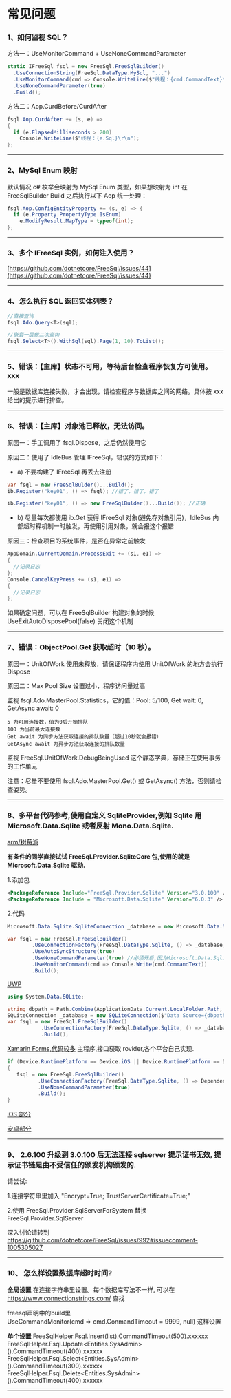# 常见问题

### 1、如何监视 SQL？

方法一：UseMonitorCommand + UseNoneCommandParameter

```csharp
static IFreeSql fsql = new FreeSql.FreeSqlBuilder()
  .UseConnectionString(FreeSql.DataType.MySql, "...")
  .UseMonitorCommand(cmd => Console.WriteLine($"线程：{cmd.CommandText}\r\n"))
  .UseNoneCommandParameter(true)
  .Build();
```

方法二：Aop.CurdBefore/CurdAfter

```csharp
fsql.Aop.CurdAfter += (s, e) =>
{
  if (e.ElapsedMilliseconds > 200)
    Console.WriteLine($"线程：{e.Sql}\r\n");
};
```

---

### 2、MySql Enum 映射

默认情况 c# 枚举会映射为 MySql Enum 类型，如果想映射为 int 在 FreeSqlBuilder Build 之后执行以下 Aop 统一处理：

```csharp
fsql.Aop.ConfigEntityProperty += (s, e) => {
  if (e.Property.PropertyType.IsEnum)
    e.ModifyResult.MapType = typeof(int);
};
```

---

### 3、多个 IFreeSql 实例，如何注入使用？

[https://github.com/dotnetcore/FreeSql/issues/44](https://github.com/dotnetcore/FreeSql/issues/44)

---

### 4、怎么执行 SQL 返回实体列表？

```csharp
//直接查询
fsql.Ado.Query<T>(sql);

//嵌套一层做二次查询
fsql.Select<T>().WithSql(sql).Page(1, 10).ToList();
```

---

### 5、错误：【主库】状态不可用，等待后台检查程序恢复方可使用。xxx

一般是数据库连接失败，才会出现，请检查程序与数据库之间的网络。具体按 xxx 给出的提示进行排查。

---

### 6、错误：【主库】对象池已释放，无法访问。

原因一：手工调用了 fsql.Dispose，之后仍然使用它

原因二：使用了 IdleBus 管理 IFreeSql，错误的方式如下：

- a) 不要构建了 IFreeSql 再丢去注册

```csharp
var fsql = new FreeSqlBulder()...Build();
ib.Register("key01", () => fsql); //错了，错了，错了

ib.Register("key01", () => new FreeSqlBulder()...Build()); //正确
```

- b) 尽量每次都使用 ib.Get 获得 IFreeSql 对象(避免存对象引用)，IdleBus 内部超时释机制一时触发，再使用引用对象，就会报这个报错

原因三：检查项目的系统事件，是否在异常之前触发

```csharp
AppDomain.CurrentDomain.ProcessExit += (s1, e1) =>
{
  //记录日志
};
Console.CancelKeyPress += (s1, e1) =>
{
  //记录日志
};
```

如果确定问题，可以在 FreeSqlBuilder 构建对象的时候 UseExitAutoDisposePool(false) 关闭这个机制

---

### 7、错误：ObjectPool.Get 获取超时（10 秒）。

原因一：UnitOfWork 使用未释放，请保证程序内使用 UnitOfWork 的地方会执行 Dispose

原因二：Max Pool Size 设置过小，程序访问量过高

监视 fsql.Ado.MasterPool.Statistics，它的值：Pool: 5/100, Get wait: 0, GetAsync await: 0

```
5 为可用连接数，值为0后开始排队
100 为当前最大连接数
Get await 为同步方法获取连接的排队数量（超过10秒就会报错）
GetAsync await 为异步方法获取连接的排队数量
```

监视 FreeSql.UnitOfWork.DebugBeingUsed 这个静态字典，存储正在使用事务的工作单元

注意：尽量不要使用 fsql.Ado.MasterPool.Get() 或 GetAsync() 方法，否则请检查姿势。

---

### 8、多平台代码参考,使用自定义 SqliteProvider,例如 Sqlite 用 Microsoft.Data.Sqlite 或者反射 Mono.Data.Sqlite.

[arm/树莓派](https://github.com/densen2014/FreeSqlDemos/tree/master/ARM_ConsoleApp)

**有条件的同学直接试试 FreeSql.Provider.SqliteCore 包,使用的就是 Microsoft.Data.Sqlite 驱动.**

1.添加包

```xml
<PackageReference Include="FreeSql.Provider.Sqlite" Version="3.0.100" />
<PackageReference Include = "Microsoft.Data.Sqlite" Version="6.0.3" />
```

2.代码

```csharp
Microsoft.Data.Sqlite.SqliteConnection _database = new Microsoft.Data.Sqlite.SqliteConnection($"Data Source=document.db");

var fsql = new FreeSql.FreeSqlBuilder()
        .UseConnectionFactory(FreeSql.DataType.Sqlite, () => _database, typeof(FreeSql.Sqlite.SqliteProvider<>))
        .UseAutoSyncStructure(true)
        .UseNoneCommandParameter(true) //必须开启,因为Microsoft.Data.Sqlite内插处理有bug
        .UseMonitorCommand(cmd => Console.Write(cmd.CommandText))
        .Build();
```

[UWP](https://github.com/densen2014/FreeSqlDemos/tree/master/UWP1)

```csharp
using System.Data.SQLite;

string dbpath = Path.Combine(ApplicationData.Current.LocalFolder.Path, "sqliteSample.db");
SQLiteConnection _database = new SQLiteConnection($"Data Source={dbpath}");
var fsql = new FreeSql.FreeSqlBuilder()
           .UseConnectionFactory(FreeSql.DataType.Sqlite, () => _database, typeof(FreeSql.Sqlite.SqliteProvider<>))
           .Build();
```

[Xamarin Forms,代码较多](https://github.com/densen2014/FreeSqlDemos/tree/master/xamarinFormApps)
主程序,接口获取 rovider,各个平台自己实现.

```csharp
if (Device.RuntimePlatform == Device.iOS || Device.RuntimePlatform == Device.Android)
{
   fsql = new FreeSql.FreeSqlBuilder()
          .UseConnectionFactory(FreeSql.DataType.Sqlite, () => DependencyService.Get<ISQLite>().GetConnectionSqlite("document"), typeof(FreeSql.Sqlite.SqliteProvider<>))
          .UseNoneCommandParameter(true)
          .Build();
}
```

[iOS 部分](https://github.com/densen2014/FreeSqlDemos/blob/master/xamarinFormApps/xamarinFormApp.iOS/SQLite_iOS.cs)

[安卓部分](https://github.com/densen2014/FreeSqlDemos/blob/master/xamarinFormApps/xamarinFormApp.Android/SQLite_droid.cs)

---

### 9、 2.6.100 升级到 3.0.100 后无法连接 sqlserver 提示证书无效, 提示证书链是由不受信任的颁发机构颁发的.

请尝试:

1.连接字符串里加入 "Encrypt=True; TrustServerCertificate=True;"

2.使用 FreeSql.Provider.SqlServerForSystem 替换 FreeSql.Provider.SqlServer

深入讨论请转到 https://github.com/dotnetcore/FreeSql/issues/992#issuecomment-1005305027


---

### 10、 怎么样设置数据库超时时间?

**全局设置**
在连接字符串里设置。每个数据库写法不一样, 可以在 https://www.connectionstrings.com/ 查找

freesql声明中的build里  
UseCommandMonitor(cmd => cmd.ConmandTimeout = 9999, null) 这样设置


**单个设置**
FreeSqlHelper.Fsql.Insert(list).CommandTimeout(500).xxxxxx
FreeSqlHelper.Fsql.Update<Entities.SysAdmin>().CommandTimeout(400).xxxxxx
FreeSqlHelper.Fsql.Select<Entities.SysAdmin>().CommandTimeout(300).xxxxxx
FreeSqlHelper.Fsql.Delete<Entities.SysAdmin>().CommandTimeout(400).xxxxxx


---
